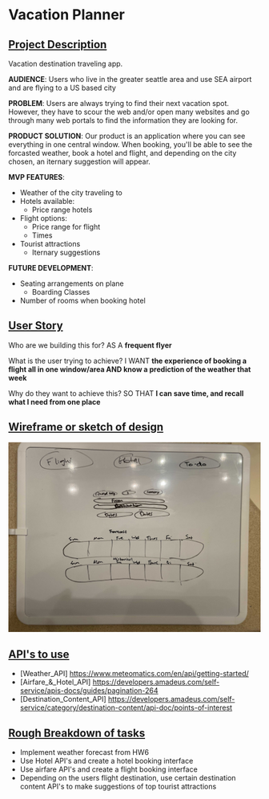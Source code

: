 # Vacation Planner

## <u>Project Description</u>
Vacation destination traveling app.

**AUDIENCE**:
Users who live in the greater seattle area and use SEA airport and are flying to a US based city

**PROBLEM**:
Users are always trying to find their next vacation spot. However, they have to scour the web and/or open many websites and go through many web portals to find the information they are looking for.

**PRODUCT SOLUTION**:
Our product is an application where you can see everything in one central window. When booking, you'll be able to see the forcasted weather, book a hotel and flight, and depending on the city chosen, an iternary suggestion will appear.

**MVP FEATURES**:
* Weather of the city traveling to
* Hotels available:
    * Price range hotels
* Flight options:
    * Price range for flight
    * Times
* Tourist attractions
    * Iternary suggestions

**FUTURE DEVELOPMENT**:
* Seating arrangements on plane
    * Boarding Classes
* Number of rooms when booking hotel

## <u>User Story</u>
Who are we building this for?
AS A **frequent flyer**

What is the user trying to achieve?
I WANT **the experience of booking a flight all in one window/area AND know a prediction of the weather that week**

Why do they want to achieve this?
SO THAT **I can save time, and recall what I need from one place**

## <u>Wireframe or sketch of design</u>
![MockUp_of_UserInterface](assets/images/Mockup.jpg)

## <u>API's to use</u>
* [Weather_API] https://www.meteomatics.com/en/api/getting-started/
* [Airfare_&_Hotel_API] https://developers.amadeus.com/self-service/apis-docs/guides/pagination-264
* [Destination_Content_API] https://developers.amadeus.com/self-service/category/destination-content/api-doc/points-of-interest

## <u>Rough Breakdown of tasks</u>
* Implement weather forecast from HW6
* Use Hotel API's and create a hotel booking interface
* Use airfare API's and create a flight booking interface
* Depending on the users flight destination, use certain destination content API's to make suggestions of top tourist attractions
